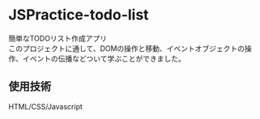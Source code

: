 # JSPractice-todo-list
簡単なTODOリスト作成アプリ  
このプロジェクトに通して、DOMの操作と移動、イベントオブジェクトの操作、イベントの伝播などついて学ぶことができました。

## 使用技術
HTML/CSS/Javascript
